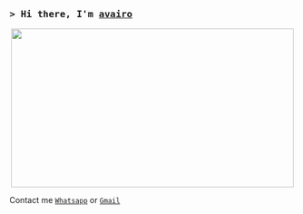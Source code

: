 ### <samp>&gt; Hi there, I'm <a href="https://wa.me/48888888880" target="_blank">avairo</a>

<p align="center">
<img src="https://media.tenor.com/UbQBW6aVISQAAAAC/spy-x-family-anya.gif" height="280" width="498" style="margin-left: auto;margin-right: auto;display: block;">

</p>



Contact me  [`Whatsapp`](https://wa.me/48888888880?text=yo) or [`Gmail`](deavairoaswin@gmail.com)

</br>


